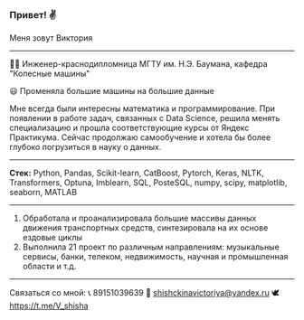 ### Привет! ✌
Меня зовут Виктория
___
 👩‍🔧 Инженер-краснодипломница МГТУ им. Н.Э. Баумана, кафедра "Колесные машины" 
 
 😃 Променяла большие машины на большие данные

Мне всегда были интересны математика и программирование.
При появлении в работе задач, связанных с Data Science, решила менять специализацию и прошла соответствующие курсы от Яндекс Практикума.
Сейчас продолжаю самообучение и хотела бы более глубоко погрузиться в науку о данных.
___
__Cтек:__ Python, Pandas, Scikit-learn, CatBoost, Pytorch, Keras, NLTK, Transformers, Optuna, Imblearn, SQL, PosteSQL, numpy, scipy, matplotlib, seaborn, MATLAB
___
1. Обработала и проанализировала большие массивы данных движения транспортных средств, синтезировала на их основе ездовые циклы
2. Выполнила 21 проект по различным направлениям: музыкальные сервисы, банки, телеком, недвижимость, научная и промышленная области и т.д.
___
Связаться со мной:
📞 89151039639
📧 shishckinavictoriya@yandex.ru
🕊 https://t.me/V_shisha
